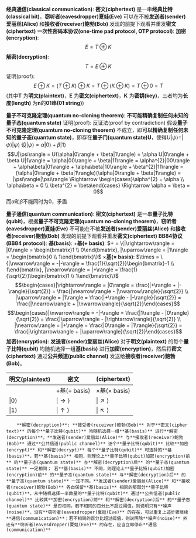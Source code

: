 **经典通信(classical communication)**: **密文(ciphertext)** 是一串**经典比特(classical bit)**，**窃听者(eavesdropper)夏娃(Eve)** 可以在不被**发送者(sender)爱丽丝(Alice)** 和**接收者(receiver)鲍勃(Bob)** 发现的前提下观看并重发**密文(ciphertext)**
	**一次性密码本协议(one-time pad protocol, OTP protocol)**:
		**加密(encryption)**:
$$E = T \oplus K$$
		**解密(decryption)**:
$$T = E \oplus K$$
			证明(proof):
$$E \oplus K = (T \oplus K) \oplus K = T \oplus (K \oplus K) = T \oplus 0 = T$$
		(其中**T** 为**明文(plaintext)**，**E** 为**密文(ciphertext)**，**K** 为**密钥(key)**，三者均为**长度(length)** 为**n**的**01串(01 string)**)

**量子不可克隆定理(quantum no-cloning theorem)**: **不可能精确复制任何未知的量子态(quantum state)**
	证明(proof): 反证法(proof by contradiction)
		假设**量子不可克隆定理(quamtum no-cloning theorem)** 不成立，即**可以精确复制任何未知的量子态(quantum state)**，即存在**量子门(quantum state)U**，使得$U|\psi\rangle = |\psi\rangle|\psi\rangle$
		设$|\psi\rangle = \alpha|0\rangle + \beta|1\rangle$
$$U|\psi\rangle = U(\alpha|0\rangle + \beta|1\rangle) = \alpha U|0\rangle + \beta U|1\rangle = \alpha|00\rangle + \beta|11\rangle = \alpha^{2}|00\rangle + \alpha\beta|01\rangle + \alpha\beta|10\rangle + \beta^{2}|11\rangle = (\alpha|0\rangle + \beta|1\rangle)(\alpha|0\rangle + \beta|1\rangle) = |\psi\rangle|\psi\rangle \Rightarrow \begin{cases}\alpha^{2} = \alpha \\ \alpha\beta = 0 \\ \beta^{2} = \beta\end{cases} \Rightarrow \alpha = \beta = 0$$
		而$\alpha$和$\beta$不能同时为0，矛盾

**量子通信(quantum communication)**: **密文(ciphertext)** 是一串**量子比特(qubit)**，根据**量子不可克隆定理(quantum no-cloning theorem)**，**窃听者(eavesdropper)夏娃(Eve)** 不可能在不被**发送者(sender)爱丽丝(Alice)** 和**接收者(receiver)鲍勃(Bob)** 发现的前提下观看并重发**密文(ciphertext)**
	**BB84协议(BB84 protocol)**:
		**基(basis)**:
			$+$**基($+$ basis)**: $+ = \{|\rightarrow\rangle = |0\rangle = \begin{bmatrix}1 \\ 0\end{bmatrix}, |\uparrow\rangle = |1\rangle = \begin{bmatrix}0 \\ 1\end{bmatrix}\}$
			$\times$**基($\times$ basis)**: $\times = \{|\nwarrow\rangle = -|-\rangle = \frac{1}{\sqrt{2}}\begin{bmatrix}-1 \\ 1\end{bmatrix}, |\nearrow\rangle = |+\rangle = \frac{1}{\sqrt{2}}\begin{bmatrix}1 \\ 1\end{bmatrix}\}$
$$\begin{cases}|\rightarrow\rangle = |0\rangle = \frac{|+\rangle + |-\rangle}{\sqrt{2}} = \frac{|\nearrow\rangle - |\nwarrow\rangle}{\sqrt{2}} \\ |\uparrow\rangle = |1\rangle = \frac{|+\rangle - |-\rangle}{\sqrt{2}} = \frac{|\nearrow\rangle + |\nwarrow\rangle}{\sqrt{2}}\end{cases}$$
$$\begin{cases}|\nwarrow\rangle = -|-\rangle = \frac{|1\rangle - |0\rangle}{\sqrt{2}} = \frac{|\uparrow\rangle - |\rightarrow\rangle}{\sqrt{2}} \\ |\nearrow\rangle = |+\rangle = \frac{|0\rangle + |1\rangle}{\sqrt{2}} = \frac{|\rightarrow\rangle + |\uparrow\rangle}{\sqrt{2}}\end{cases}$$
		**加密(encryption)**: **发送者(sender)爱丽丝(Alice)** 对于**明文(plaintext)** 的每个**量子比特(qubit)** 均随机选择一组**基(basis)** 进行**加密(encryption)**，然后将**密文(ciphertext)** 通过**公共频道(public channel)** 发送给**接收者(receiver)鲍勃(Bob)**。

| 明文(plaintext) | 密文                     | (ciphertext)              |
| ------------- | ---------------------- | ------------------------- |
|               | $+$基($+$ basis)        | $\times$基($\times$ basis) |
| \|$0\rangle$  | \|$\rightarrow\rangle$ | \|$\nearrow\rangle$       |
| \|$1\rangle$  | \|$\uparrow\rangle$    | \|$\nwarrow\rangle$       |
		**解密(decryption)**: **接受者(receiver)鲍勃(Bob)** 对于**密文(cipher text)** 的每个**量子比特(qubit)** 均随机选择一组**基(basis)** 进行**解密(decryption)**。**发送者(sender)爱丽丝(Alice)** 与**接收者(receiver)鲍勃(Bob)** 通过**公共信道(public channel)** 逐个**量子比特(qubit)** 比较**加密(encrypt)** 和**解密(decrypt)** 每个**量子比特(qubit)** 时选择的**基(basis)**，若**基(basis)** 相同，则理论上**量子比特(qubit)加密(encryption)前** 的**量子态(quantum state)** 与**解密(decryption)后** 的**量子态(quantum state)** 一定相同； 若**基(basis)** 不同，则理论上**量子比特(qubit)加密(encryption)前** 的**量子态(quantum state)** 与**解密(decryption)后** 的**量子态(quantum state)** 一定不同。**发送者(sender)爱丽丝(Alice)** 和**接收者(receiver)鲍勃(Bob)** 各自保留**基(basis)** 相同的那部分**量子比特(qubit)**，从中随机选择一半数量的**量子比特(qubit)** 通过**公共信道(public channel)** 比较其**加密(encryption)前** 和**解密(decryption)后** 的**量子态(quantum state)** 是否相同，若不相同的百分比不超过阈值，则说明只有**噪声(noise)**，没有**窃听者(eavesdropper)夏娃(Eve)** 的存在，可以重复上述步骤继续**通信(communication)**；若不相同的百分比超过阈值，则说明除**噪声(noise)** 外还有**窃听者(eavesdropper)夏娃(Eve)** 的存在，应当立即停止**通信(communication)**